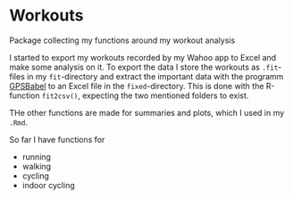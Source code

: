 # Workouts
Package collecting my functions around my workout analysis

I started to export my workouts recorded by my Wahoo app to Excel and make some analysis on it.
To export the data I store the workouts as `.fit`-files in my `fit`-directory and extract the important data with the programm [GPSBabel](https://www.gpsbabel.org/) 
to an Excel file in the `fixed`-directory.
This is done with the R-function `fit2csv()`, expecting the two mentioned folders to exist.

THe other functions are made for summaries and plots, which I used in my `.Rmd`.

So far I have functions for 
+ running
+ walking
+ cycling
+ indoor cycling

